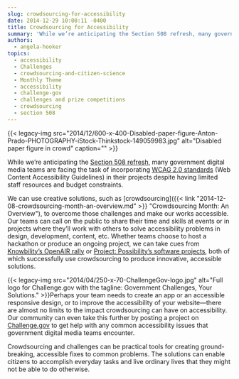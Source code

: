 ```yaml
---
slug: crowdsourcing-for-accessibility
date: 2014-12-29 10:00:11 -0400
title: Crowdsourcing for Accessibility
summary: 'While we’re anticipating the Section 508 refresh, many government digital media teams are facing the task of incorporating WCAG 2.0 standards (Web Content Accessibility Guidelines) in their projects despite having limited staff resources and budget constraints. We can use creative solutions, such as crowdsourcing, to overcome those challenges and make our works accessible. Our teams'
authors:
  - angela-hooker
topics:
  - accessibility
  - Challenges
  - crowdsourcing-and-citizen-science
  - Monthly Theme
  - accessibility
  - challenge-gov
  - challenges and prize competitions
  - crowdsourcing
  - section 508
---
```


{{< legacy-img src="2014/12/600-x-400-Disabled-paper-figure-Anton-Prado-PHOTOGRAPHY-iStock-Thinkstock-149059983.jpg" alt="Disabled paper figure in crowd" caption="" >}} 

While we’re anticipating the [Section 508 refresh](http://www.access-board.gov/guidelines-and-standards/communications-and-it/about-the-ict-refresh), many government digital media teams are facing the task of incorporating [WCAG 2.0 standards](http://www.w3.org/TR/UNDERSTANDING-WCAG20/) (Web Content Accessibility Guidelines) in their projects despite having limited staff resources and budget constraints.

We can use creative solutions, such as [crowdsourcing]({{< link "2014-12-08-crowdsourcing-month-an-overview.md" >}} "Crowdsourcing Month: An Overview"), to overcome those challenges and make our works accessible. Our teams can call on the public to share their time and skills at events or in projects where they&#8217;ll work with others to solve accessibility problems in design, development, content, etc. Whether teams choose to host a hackathon or produce an ongoing project, we can take cues from [Knowbility’s OpenAIR rally](http://www.knowbility.org/v/open-air/) or [Project: Possibility’s software projects](http://projectpossibility.org/projects.php), both of which successfully use crowdsourcing to produce innovative, accessible solutions.

{{< legacy-img src="2014/04/250-x-70-ChallengeGov-logo.jpg" alt="Full logo for Challenge.gov with the tagline: Government Challenges, Your Solutions." >}}Perhaps your team needs to create an app or an accessible responsive design, or to improve the accessibility of your website—there are almost no limits to the impact crowdsourcing can have on accessibility. Our community can even take this further by posting a project on [Challenge.gov](http://challenge.gov) to get help with any common accessibility issues that government digital media teams encounter.

Crowdsourcing and challenges can be practical tools for creating ground-breaking, accessible fixes to common problems. The solutions can enable citizens to accomplish everyday tasks and live ordinary lives that they might not be able to do otherwise.